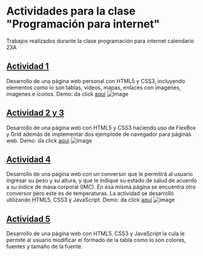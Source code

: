 # Actividades para la clase "Programación para internet"
Trabajos realizados durante la clase programación para internet calendario 23A

## [Actividad 1](https://github.com/rositaa-as/Programacion_para_Internet/tree/main/Act1-Pagina%20Personal)
Desarrollo de una página web personal con HTML5 y CSS3, incluyendo elementos como lo son tablas, videos, mapas, enlaces con imagenes, imagenes e iconos.
Demo: da click [aquí](https://paginapersonal-act1.netlify.app/)
![image](https://github.com/rositaa-as/Programacion_para_Internet/assets/99160117/2121a390-fe67-44fc-ae1e-7dab3fa39aa0)

## [Actividad 2 y 3](https://github.com/rositaa-as/Programacion_para_Internet/tree/main/Actividad_2y3)
Desarrollo de una página web con HTML5 y CSS3 haciendo uso de FlexBox y Grid además de implementar dos ejemplode de navegador para páginas web.
Demo: da click [aquí](https://uso-flexbox-grid.netlify.app/)
![image](https://github.com/rositaa-as/Programacion_para_Internet/assets/99160117/905aaeb4-5e4f-4020-86eb-cc0c1f5ba1e7)


## [Actividad 4](https://github.com/rositaa-as/Programacion_para_Internet/tree/main/Conversores)
Desarrollo de una página web con un conversor que le permitirá al usuario ingresar su peso y su altura, y que le indique su estado de salud de acuerdo a su índice de masa corporal (IMC).
En esa misma página se encuentra otro conversor pero este es de temperaturas.
La actividad se desarrolló utilizando HTML5, CSS3 y JavaScript.
Demo: da click [aquí](https://conversortemperatura-imc.netlify.app/)
![image](https://github.com/rositaa-as/Programacion_para_Internet/assets/99160117/ab0f2eb7-0729-402b-a638-b6b3639db873)

## [Actividad 5](https://github.com/rositaa-as/Programacion_para_Internet/tree/main/Formato_tablasJS)
Desarrollo de una página web con HTML5, CSS3 y JavaScript la cula le permite al usuario modificar el formado de la tabla como lo son colores, fuentes y tamaño de la fuente.

